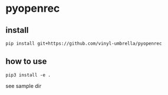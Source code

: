 # pyopenrec

## install
```
pip install git+https://github.com/vinyl-umbrella/pyopenrec
```

## how to use
```
pip3 install -e .
```
see sample dir
